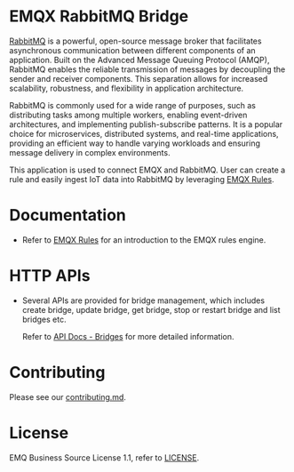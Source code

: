 # EMQX RabbitMQ Bridge

[RabbitMQ](https://www.rabbitmq.com/) is a powerful, open-source message broker
that facilitates asynchronous communication between different components of an
application. Built on the Advanced Message Queuing Protocol (AMQP), RabbitMQ
enables the reliable transmission of messages by decoupling the sender and
receiver components. This separation allows for increased scalability,
robustness, and flexibility in application architecture.

RabbitMQ is commonly used for a wide range of purposes, such as distributing
tasks among multiple workers, enabling event-driven architectures, and
implementing publish-subscribe patterns. It is a popular choice for
microservices, distributed systems, and real-time applications, providing an
efficient way to handle varying workloads and ensuring message delivery in
complex environments.

This application is used to connect EMQX and RabbitMQ. User can create a rule
and easily ingest IoT data into RabbitMQ by leveraging
[EMQX Rules](https://docs.emqx.com/en/enterprise/v5.0/data-integration/rules.html).


# Documentation

<!---
- Refer to the [RabbitMQ bridge documentation](https://docs.emqx.com/en/enterprise/v5.0/data-integration/data-bridge-rabbitmq.html)
  for how to use EMQX dashboard to ingest IoT data into RabbitMQ.
--->
- Refer to [EMQX Rules](https://docs.emqx.com/en/enterprise/v5.0/data-integration/rules.html)
  for an introduction to the EMQX rules engine.


# HTTP APIs

- Several APIs are provided for bridge management, which includes create bridge,
  update bridge, get bridge, stop or restart bridge and list bridges etc.

  Refer to [API Docs - Bridges](https://docs.emqx.com/en/enterprise/v5.0/admin/api-docs.html#tag/Bridges) for more detailed information.


# Contributing

Please see our [contributing.md](../../CONTRIBUTING.md).


# License

EMQ Business Source License 1.1, refer to [LICENSE](BSL.txt).

